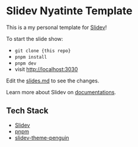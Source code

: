 # Slidev Nyatinte Template

This is a my personal template for [Slidev](https://github.com/slidevjs/slidev)!

To start the slide show:

- `git clone {this repo}`
- `pnpm install`
- `pnpm dev`
- visit <http://localhost:3030>

Edit the [slides.md](./slides.md) to see the changes.

Learn more about Slidev on [documentations](https://sli.dev/).

## Tech Stack

- [Slidev](https://github.com/slidevjs/slidev)
- [pnpm](https://pnpm.io/)
- [slidev-theme-penguin](https://github.com/alvarosabu/slidev-theme-penguin)
